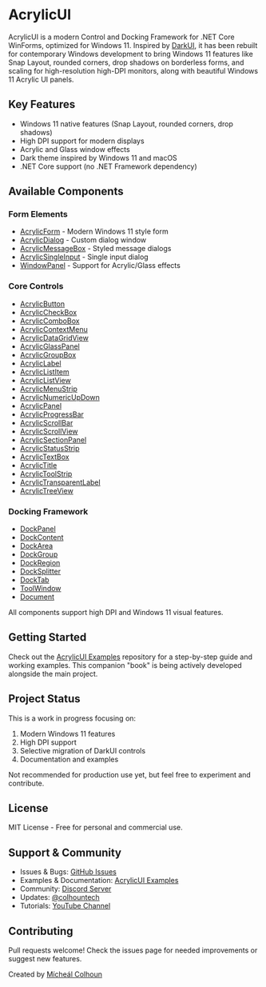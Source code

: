 # AcrylicUI

AcrylicUI is a modern Control and Docking Framework for .NET Core WinForms, optimized for Windows 11. Inspired by [DarkUI](https://github.com/RobinPerris/DarkUI), it has been rebuilt for contemporary Windows development to bring Windows 11 features like Snap Layout, rounded corners, drop shadows on borderless forms, and scaling for high-resolution high-DPI monitors, along with beautiful Windows 11 Acrylic UI panels.

## Key Features

- Windows 11 native features (Snap Layout, rounded corners, drop shadows)
- High DPI support for modern displays
- Acrylic and Glass window effects
- Dark theme inspired by Windows 11 and macOS
- .NET Core support (no .NET Framework dependency)

## Available Components

### Form Elements
- [AcrylicForm](docs/form-elements/AcrylicForm.md) - Modern Windows 11 style form
- [AcrylicDialog](docs/form-elements/AcrylicDialog.md) - Custom dialog window
- [AcrylicMessageBox](docs/form-elements/AcrylicMessageBox.md) - Styled message dialogs
- [AcrylicSingleInput](docs/form-elements/AcrylicSingleInput.md) - Single input dialog
- [WindowPanel](docs/form-elements/WindowPanel.md) - Support for Acrylic/Glass effects

### Core Controls
- [AcrylicButton](docs/controls/AcrylicButton.md)
- [AcrylicCheckBox](docs/controls/AcrylicCheckBox.md)
- [AcrylicComboBox](docs/controls/AcrylicComboBox.md)
- [AcrylicContextMenu](docs/controls/AcrylicContextMenu.md)
- [AcrylicDataGridView](docs/controls/AcrylicDataGridView.md)
- [AcrylicGlassPanel](docs/controls/AcrylicGlassPanel.md)
- [AcrylicGroupBox](docs/controls/AcrylicGroupBox.md)
- [AcrylicLabel](docs/controls/AcrylicLabel.md)
- [AcrylicListItem](docs/controls/AcrylicListItem.md)
- [AcrylicListView](docs/controls/AcrylicListView.md)
- [AcrylicMenuStrip](docs/controls/AcrylicMenuStrip.md)
- [AcrylicNumericUpDown](docs/controls/AcrylicNumericUpDown.md)
- [AcrylicPanel](docs/controls/AcrylicPanel.md)
- [AcrylicProgressBar](docs/controls/AcrylicProgressBar.md)
- [AcrylicScrollBar](docs/controls/AcrylicScrollBar.md)
- [AcrylicScrollView](docs/controls/AcrylicScrollView.md)
- [AcrylicSectionPanel](docs/controls/AcrylicSectionPanel.md)
- [AcrylicStatusStrip](docs/controls/AcrylicStatusStrip.md)
- [AcrylicTextBox](docs/controls/AcrylicTextBox.md)
- [AcrylicTitle](docs/controls/AcrylicTitle.md)
- [AcrylicToolStrip](docs/controls/AcrylicToolStrip.md)
- [AcrylicTransparentLabel](docs/controls/AcrylicTransparentLabel.md)
- [AcrylicTreeView](docs/controls/AcrylicTreeView.md)

### Docking Framework
- [DockPanel](docs/docking/DockPanel.md)
- [DockContent](docs/docking/DockContent.md)
- [DockArea](docs/docking/DockArea.md)
- [DockGroup](docs/docking/DockGroup.md)
- [DockRegion](docs/docking/DockRegion.md)
- [DockSplitter](docs/docking/DockSplitter.md)
- [DockTab](docs/docking/DockTab.md)
- [ToolWindow](docs/docking/ToolWindow.md)
- [Document](docs/docking/Document.md)


All components support high DPI and Windows 11 visual features.

## Getting Started

Check out the [AcrylicUI Examples](https://github.com/colhountech/AcrylicUIExamples) repository for a step-by-step guide and working examples. This companion "book" is being actively developed alongside the main project.

## Project Status

This is a work in progress focusing on:
1. Modern Windows 11 features
2. High DPI support
3. Selective migration of DarkUI controls
4. Documentation and examples

Not recommended for production use yet, but feel free to experiment and contribute.

## License

MIT License - Free for personal and commercial use.

## Support & Community

- Issues & Bugs: [GitHub Issues](https://github.com/colhountech/AcrylicUI/issues)
- Examples & Documentation: [AcrylicUI Examples](https://github.com/colhountech/AcrylicUIExamples)
- Community: [Discord Server](https://discord.gg/7yTM5RqDfn)
- Updates: [@colhountech](https://twitter.com/colhountech)
- Tutorials: [YouTube Channel](https://www.youtube.com/channel/UC-mHR47cULEfJHvk49t1zQA)

## Contributing

Pull requests welcome! Check the issues page for needed improvements or suggest new features.


Created by [Mícheál Colhoun](https://github.com/colhountech)